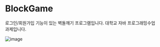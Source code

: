 # BlockGame

로그인/회원가입 기능이 있는 벽돌깨기 프로그램입니다.
대학교 자바 프로그래밍수업 과제입니다.

![image](https://github.com/moonstar0301/BlockGame/assets/112082163/0e12be3b-3c18-4041-80f9-5ced8a6cd385)
